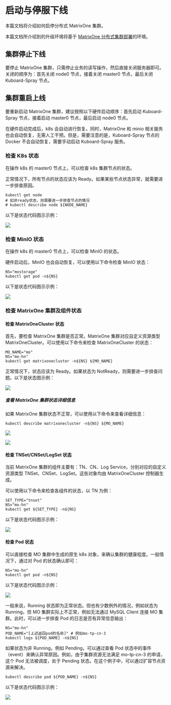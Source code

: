 # 启动与停服下线

本篇文档将介绍如何启停分布式 MatrixOne 集群。

本篇文档所介绍到的升级环境将基于 [MatrixOne 分布式集群部署](deploy-MatrixOne-cluster.md)的环境。

## 集群停止下线

要停止 MatrixOne 集群，只需停止业务的读写操作，然后直接关闭服务器即可。关闭的顺序为：首先关闭 node0 节点，接着关闭 master0 节点，最后关闭 Kuboard-Spray 节点。

## 集群重启上线

要重新启动 MatrixOne 集群，建议按照以下硬件启动顺序：首先启动 Kuboard-Spray 节点，接着启动 master0 节点，最后启动 node0 节点。

在硬件启动完成后，k8s 会自动进行恢复。同时，MatrixOne 和 minio 相关服务也会自动恢复，无需人工干预。但是，需要注意的是，Kuboard-Spray 节点的 Docker 不会自动恢复，需要手动启动 Kuboard-Spray 服务。

### 检查 K8s 状态

在操作 k8s 的 master0 节点上，可以检查 k8s 集群节点的状态。

正常情况下，所有节点的状态应该为 Ready。如果某些节点状态异常，就需要进一步排查原因。

```
kubectl get node
# 如非ready状态，则需要进一步排查节点的情况
# kubectl describe node ${NODE_NAME}
```

以下是状态代码图示示例：

![](https://community-shared-data-1308875761.cos.ap-beijing.myqcloud.com/artwork/docs/deploy/start-stop-1.png)

### 检查 MinIO 状态

在操作 k8s 的 master0 节点上，可以检查 MinIO 的状态。

硬件启动后，MinIO 也会自动恢复，可以使用以下命令检查 MinIO 状态：

```
NS="mostorage"
kubectl get pod -n${NS}
```

以下是状态代码图示示例：

![](https://community-shared-data-1308875761.cos.ap-beijing.myqcloud.com/artwork/docs/deploy/start-stop-2.png)

### 检查 MatrixOne 集群及组件状态

#### 检查 MatrixOneCluster 状态

首先，要检查 MatrixOne 集群是否正常。MatrixOne 集群对应自定义资源类型 MatrixOneCluster。可以使用以下命令来检查 MatrixOneCluster 的状态：

```
MO_NAME="mo"
NS="mo-hn"
kubectl get matrixonecluster -n${NS} ${MO_NAME}
```

正常情况下，状态应该为 Ready。如果状态为 NotReady，则需要进一步排查问题。以下是状态图示例：

![](https://community-shared-data-1308875761.cos.ap-beijing.myqcloud.com/artwork/docs/deploy/start-stop-3.png)

##### 查看 MatrixOne 集群状态详细信息

如果 MatrixOne 集群状态不正常，可以使用以下命令来查看详细信息：

```
kubectl describe matrixonecluster -n${NS} ${MO_NAME}
```

![](https://community-shared-data-1308875761.cos.ap-beijing.myqcloud.com/artwork/docs/deploy/start-stop-4.png)

![](https://community-shared-data-1308875761.cos.ap-beijing.myqcloud.com/artwork/docs/deploy/start-stop-5.png)

#### 检查 TNSet/CNSet/LogSet 状态

当前 MatrixOne 集群的组件主要有：TN、CN、Log Service，分别对应的自定义资源类型 TNSet、CNSet、LogSet。这些对象均由 MatrixOneCluster 控制器生成。

可以使用以下命令来检查各组件的状态，以 TN 为例：

```
SET_TYPE="tnset"
NS="mo-hn"
kubectl get ${SET_TYPE} -n${NS}
```

以下是状态代码图示示例：

![](https://community-shared-data-1308875761.cos.ap-beijing.myqcloud.com/artwork/docs/deploy/start-stop-6.png)

#### 检查 Pod 状态

可以直接检查 MO 集群中生成的原生 k8s 对象，来确认集群的健康程度。一般情况下，通过对 Pod 的状态确认即可：

```
NS="mo-hn"
kubectl get pod -n${NS}
```

以下是状态代码图示示例：

![](https://community-shared-data-1308875761.cos.ap-beijing.myqcloud.com/artwork/docs/deploy/start-stop-7.png)

一般来说，Running 状态即为正常状态。但也有少数例外的情况，例如状态为 Running，但 MO 集群实际上不正常，例如无法通过 MySQL Client 连接 MO 集群。此时，可以进一步排查 Pod 的日志是否有异常信息输出：

```
NS="mo-hn"
POD_NAME="[上述返回pod的名称]" # 例如mo-tp-cn-3
kubectl logs ${POD_NAME} -n${NS}
```

如果状态为非 Running，例如 Pending，可以通过查看 Pod 状态中的事件（event）来确认异常原因。例如，由于集群资源无法满足 mo-tp-cn-3 的申请，这个 Pod 无法被调度，处于 Pending 状态。在这个例子中，可以通过扩容节点资源来解决。

```
kubectl describe pod ${POD_NAME} -n${NS}
```

以下是状态代码图示示例：

![](https://community-shared-data-1308875761.cos.ap-beijing.myqcloud.com/artwork/docs/deploy/start-stop-8.png)
